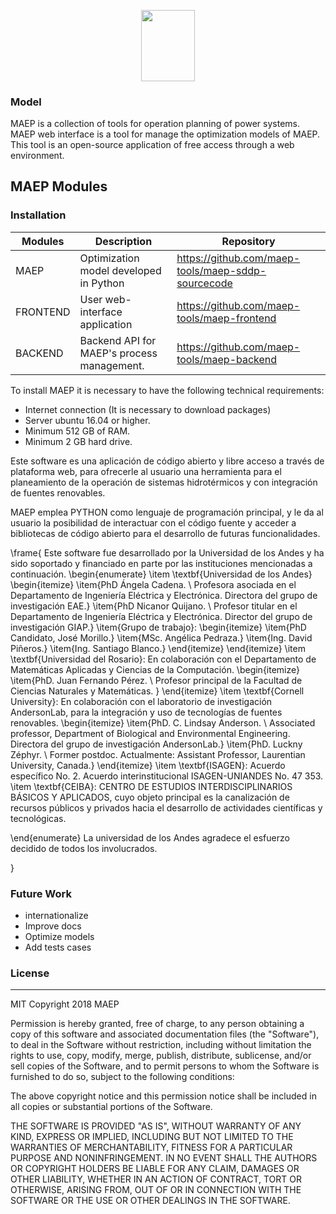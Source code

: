 
<p align="center">
    <img width="86.5" height="113.7" src="https://maep-tools.github.io/interface-landingpage/assets/img/theme/Recurso 16@2x-8.png">
</p>

### Model

MAEP is a collection of tools for operation planning of power systems.  
MAEP web interface is a tool for manage the optimization models of MAEP. This tool is an open-source application of free access through a web environment.


## MAEP Modules

### Installation

| Modules | Description | Repository |
|--|--|--|
| MAEP  |Optimization model developed in Python |https://github.com/maep-tools/maep-sddp-sourcecode|
| FRONTEND  |User web-interface application | https://github.com/maep-tools/maep-frontend |
| BACKEND  | Backend API for MAEP's process management.|https://github.com/maep-tools/maep-backend|

To install MAEP it is necessary to have the following technical requirements:

- Internet connection (It is necessary to download packages)
- Server ubuntu 16.04 or higher.
- Minimum 512 GB of RAM.
- Minimum 2 GB hard drive.


Este software es una aplicación de código abierto y libre acceso a través de plataforma web, para ofrecerle al usuario una herramienta para el planeamiento de la operación de sistemas hidrotérmicos y con integración de fuentes renovables.

MAEP emplea PYTHON como lenguaje de programación principal, y le da al usuario la posibilidad de interactuar con el código fuente y acceder a bibliotecas de código abierto para el desarrollo de futuras funcionalidades.

\frame{
Este software fue desarrollado por la Universidad de los Andes y ha sido soportado y financiado en parte por las instituciones mencionadas a continuación.
\begin{enumerate}
	\item \textbf{Universidad de los Andes}
    \begin{itemize}
        \item{PhD Ángela Cadena. \\ Profesora asociada en el Departamento de Ingeniería Eléctrica y Electrónica. Directora del grupo de investigación EAE.}
	\item{PhD Nicanor Quijano. \\ Profesor titular en el Departamento de Ingeniería Eléctrica y Electrónica. Director del grupo de investigación GIAP.}
        \item{Grupo de trabajo}:
        \begin{itemize}
        \item{PhD Candidato, José Morillo.}
	\item{MSc. Angélica Pedraza.}
        \item{Ing. David Piñeros.}
        \item{Ing. Santiago Blanco.}
      \end{itemize}
      \end{itemize}
    \item \textbf{Universidad del Rosario}: En colaboración con el Departamento de Matemáticas Aplicadas y Ciencias de la Computación.
    \begin{itemize}
        \item{PhD. Juan Fernando Pérez. \\ Profesor principal de la Facultad de Ciencias Naturales y Matemáticas.
}
      \end{itemize}
    \item \textbf{Cornell University}: En colaboración con el laboratorio de investigación AndersonLab, para la integración y uso de tecnologías de fuentes renovables.
    \begin{itemize}
        \item{PhD. C. Lindsay Anderson. \\
        Associated professor, Department of Biological and Environmental Engineering. Directora del grupo de investigación AndersonLab.}
        \item{PhD. Luckny Zéphyr. \\
        Former postdoc. Actualmente: Assistant Professor, Laurentian University, Canada.}
      \end{itemize}
	\item \textbf{ISAGEN}: Acuerdo específico No. 2. Acuerdo interinstitucional ISAGEN-UNIANDES No. 47 353.
    \item \textbf{CEIBA}: CENTRO DE ESTUDIOS INTERDISCIPLINARIOS BÁSICOS Y APLICADOS, cuyo objeto principal es la canalización de recursos públicos y privados hacia el desarrollo de actividades científicas y tecnológicas.

\end{enumerate}
La universidad de los Andes agradece el esfuerzo decidido de todos los involucrados.

}


### Future Work
-   internationalize
-   Improve docs
-   Optimize models
-   Add tests cases


### License
----
MIT
Copyright 2018 MAEP

Permission is hereby granted, free of charge, to any person obtaining a copy of this software and associated documentation files (the "Software"), to deal in the Software without restriction, including without limitation the rights to use, copy, modify, merge, publish, distribute, sublicense, and/or sell copies of the Software, and to permit persons to whom the Software is furnished to do so, subject to the following conditions:

The above copyright notice and this permission notice shall be included in all copies or substantial portions of the Software.

THE SOFTWARE IS PROVIDED "AS IS", WITHOUT WARRANTY OF ANY KIND, EXPRESS OR IMPLIED, INCLUDING BUT NOT LIMITED TO THE WARRANTIES OF MERCHANTABILITY, FITNESS FOR A PARTICULAR PURPOSE AND NONINFRINGEMENT. IN NO EVENT SHALL THE AUTHORS OR COPYRIGHT HOLDERS BE LIABLE FOR ANY CLAIM, DAMAGES OR OTHER LIABILITY, WHETHER IN AN ACTION OF CONTRACT, TORT OR OTHERWISE, ARISING FROM, OUT OF OR IN CONNECTION WITH THE SOFTWARE OR THE USE OR OTHER DEALINGS IN THE SOFTWARE.

